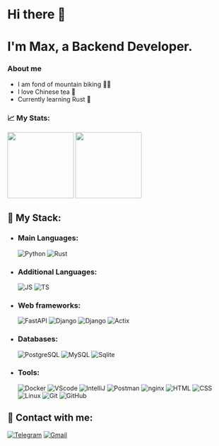 # Hi there 👋

# I'm Max, a Backend Developer.

### About me
  - I am fond of mountain biking 🚵‍♂️
  - I love Chinese tea 🍵
  - Currently learning Rust 🦀

### 📈 My Stats:
<p> 
  <img height="150em" src="https://github-readme-stats.vercel.app/api?username=Flict-dev&show_icons=true&title_color=fff&icon_color=79ff97&text_color=9f9f9f&bg_color=151515"/>
  <img height="150em" src="https://github-readme-stats.vercel.app/api/top-langs/?username=Flict-dev&layout=compact&langs_count=8show_icons=true&title_color=fff&icon_color=79ff97&text_color=9f9f9f&bg_color=151515"/> 
</p>

## 🚀 My Stack:

- ### Main Languages:
  ![Python](https://img.shields.io/badge/-Python-0D0D0D?style=flat-square&logo=Python)
  ![Rust](https://img.shields.io/badge/-Rust-0D0D0D?style=flat-square&logo=Rust)

- ### Additional Languages:
  ![JS](https://img.shields.io/badge/-JavaScript-0D0D0D?style=flat-square&logo=JavaScript)
  ![TS](https://img.shields.io/badge/-TypeScript-0D0D0D?style=flat-square&logo=TypeScript)


- ### Web frameworks:
  ![FastAPI](https://img.shields.io/badge/-FastAPI-0D0D0D?style=flat-square&logo=FastAPI)
  ![Django](https://img.shields.io/badge/-Django-0D0D0D?style=flat-square&logo=Django)
  ![Django](https://img.shields.io/badge/-DRF-0D0D0D?style=flat-square&logo=Django)
  ![Actix](https://img.shields.io/badge/-Actix-0D0D0D?style=flat-square&logo=Rust)

- ### Databases:
  ![PostgreSQL](https://img.shields.io/badge/-PostgreSQL-0D0D0D?style=flat-square&logo=Postgresql)
  ![MySQL](https://img.shields.io/badge/-MySQL-0D0D0D?style=flat-square&logo=Mysql)
  ![Sqlite](https://img.shields.io/badge/-Sqlite-0D0D0D?style=flat-square&logo=Sqlite)


- ### Tools:
  ![Docker](https://img.shields.io/badge/-Docker-0D0D0D?style=flat-square&logo=docker&logoColor=white)
  ![VScode](https://img.shields.io/badge/-VScode-0D0D0D?style=flat-square&logo=VisualStudioCode)
  ![IntelliJ](https://img.shields.io/badge/-IntelliJ%20IDEA-0D0D0D?style=flat-square&logo=jetbrains)
  ![Postman](https://img.shields.io/badge/Postman-0D0D0D?style=flat-square&logo=postman)
  ![nginx](https://img.shields.io/badge/-Nginx-0D0D0D?style=flat-square&logo=nginx)
  ![HTML](https://img.shields.io/badge/-HTML-0D0D0D?style=flat-square&logo=html5)
  ![CSS](https://img.shields.io/badge/-CSS-0D0D0D?style=flat-square&logo=css3)
  ![Linux](https://img.shields.io/badge/Linux-0D0D0D?style=flat-square&logo=linux)
  ![Git](https://img.shields.io/badge/-Git-0D0D0D?style=flat-square&logo=git)
  ![GitHub](https://img.shields.io/badge/-GitHub-0D0D0D?style=flat-square&logo=github)

## :tada: Contact with me:
[![Telegram](https://img.shields.io/badge/-Telegram-0D0D0D?style=flat-square&logo=Telegram)](https://t.me/Fl1ct)
[![Gmail](https://img.shields.io/badge/-Gmail-0D0D0D?style=flat-square&logo=Gmail)](mailto:zhdanom.maksi@gmail.com)


